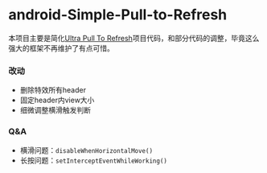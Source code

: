 # android-Simple-Pull-to-Refresh

本项目主要是简化[Ultra Pull To Refresh](https://github.com/liaohuqiu/android-Ultra-Pull-To-Refresh)项目代码，和部分代码的调整，毕竟这么强大的框架不再维护了有点可惜。

### 改动
- 删除特效所有header
- 固定header内view大小
- 细微调整横滑触发判断

### Q&A
- 横滑问题：`disableWhenHorizontalMove()`
- 长按问题：`setInterceptEventWhileWorking()`
